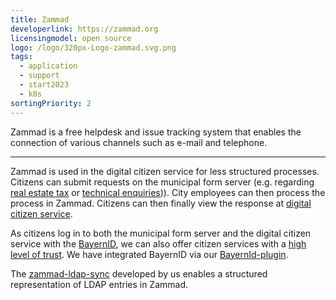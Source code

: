 ```yaml
---
title: Zammad
developerlink: https://zammad.org
licensingmodel: open source
logo: /logo/320px-Logo-zammad.svg.png
tags:
  - application
  - support
  - start2023
  - k8s
sortingPriority: 2
---
```


Zammad is a free helpdesk and issue tracking system that enables the connection of various channels such as e-mail and telephone.

---

Zammad is used in the digital citizen service for less structured processes.
Citizens can submit requests on the municipal form server (e.g. regarding [real estate tax](https://service.muenchen.de/intelliform/forms/01/10/10/kontaktformular_grundsteuer/index) or [technical enquiries](https://service.muenchen.de/intelliform/forms/01/01/01/supportformular/index))).
City employees can then process the process in Zammad.
Citizens can then finally view the response at [digital citizen service](https://stadt.muenchen.de/buergerservice/anliegen/detailAnliegen.html).

As citizens log in to both the municipal form server and the digital citizen service with the [BayernID](https://id.bayernportal.de/de/), we can also offer citizen services with a [high level of trust](https://www.bsi.bund.de/DE/Themen/Oeffentliche-Verwaltung/eIDAS-Verordnung/Elektronische-Identifizierung/elektronische-identifizierung_node.html).
We have integrated BayernID via our [BayernId-plugin](./bayernid-plugin.html).

The [zammad-ldap-sync](https://github.com/it-at-m/zammad-ldap-sync) developed by us enables a structured representation of LDAP entries in Zammad.
